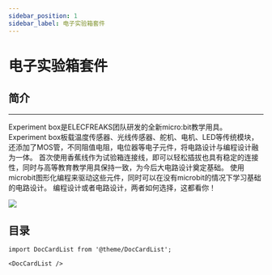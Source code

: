 ```yaml
---
sidebar_position: 1
sidebar_label: 电子实验箱套件
---
```


# 电子实验箱套件

## 简介
---
Experiment box是ELECFREAKS团队研发的全新micro:bit教学用具。
Experiment box板载温度传感器、光线传感器、舵机、电机、LED等传统模块，还添加了MOS管，不同阻值电阻，电位器等电子元件，将电路设计与编程设计融为一体。
首次使用香蕉线作为试验箱连接线，即可以轻松插拔也具有稳定的连接性，同时与高等教育教学用具保持一致，为今后大电路设计奠定基础。
使用microbit图形化编程来驱动这些元件，同时可以在没有microbit的情况下学习基础的电路设计。
编程设计或者电路设计，两者如何选择，这都看你！

![](https://wiki-media-ef.oss-cn-hongkong.aliyuncs.com/docs/microbit/circuit-design/microbit-experiment-box-kit/images/yg4f3xe.jpg)

## 目录

```mdx-code-block
import DocCardList from '@theme/DocCardList';

<DocCardList />
```
